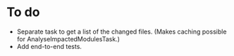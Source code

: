# To do

* Separate task to get a list of the changed files. (Makes caching possible for AnalyseImpactedModulesTask.)
* Add end-to-end tests.